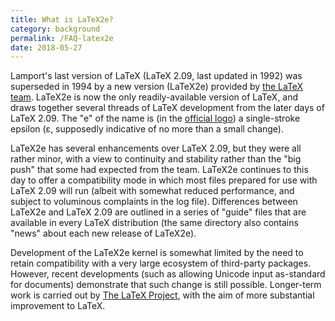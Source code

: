 ```yaml
---
title: What is LaTeX2e?
category: background
permalink: /FAQ-latex2e
date: 2018-05-27
---
```


Lamport's last version of LaTeX (LaTeX 2.09, last updated in 1992)
was superseded in 1994 by a new version (LaTeX2e) provided by
[the LaTeX team](FAQ-LaTeX3).
LaTeX2e is now the only readily-available version of
LaTeX, and draws together several threads of LaTeX development
from the later days of LaTeX 2.09.  The "e" of the name is (in the
[official logo](FAQ-logos))
a single-stroke epsilon
(&epsilon;, supposedly
indicative of no more than a small change).

LaTeX2e has several enhancements over LaTeX 2.09, but they were all
rather minor, with a view to continuity and stability rather than the
"big push" that some had expected from the team.  LaTeX2e
continues to this day to offer a compatibility mode in which most
files prepared for use with LaTeX 2.09 will run (albeit with somewhat
reduced performance, and subject to voluminous complaints in the log
file).  Differences between LaTeX2e and LaTeX 2.09 are
outlined in a series of "guide" files that are available in every
LaTeX distribution (the same directory also contains "news" about
each new release of LaTeX2e).

Development of the LaTeX2e kernel is somewhat limited by the need to retain
compatibility with a very large ecosystem of third-party packages. However,
recent developments (such as allowing Unicode input as-standard for documents)
demonstrate that such change is still possible. Longer-term work is carried out
by [The LaTeX Project](FAQ-LaTeX3), with the aim of more substantial
improvement to LaTeX.


